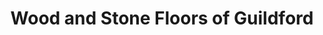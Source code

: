 ---
title: "Wood and Stone Floors of Guildford"
url: /guildford/wood-and-stone-floors-of-guildford/
shop: flooring
---